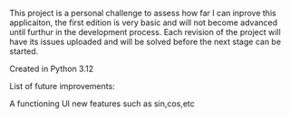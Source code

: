 This project is a personal challenge to assess how far I can inprove this applicaiton, the first edition is very basic and will not become advanced until furthur in the development process.
Each revision of the project will have its issues uploaded and will be solved before the next stage can be started.

Created in Python 3.12



List of future improvements:

A functioning UI
new features such as sin,cos,etc

